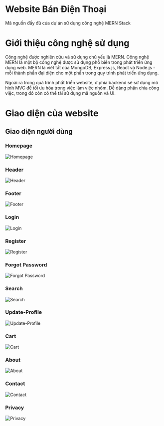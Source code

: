 # Website Bán Điện Thoại
Mã nguồn đầy đủ của dự án sử dụng công nghệ MERN Stack
# Giới thiệu công nghệ sử dụng
Công nghệ được nghiên cứu và sử dụng chủ yếu là MERN. Công nghệ MERN là một bộ công nghệ được sử dụng phổ biến trong phát triển ứng dụng web. MERN là viết tắt của MongoDB, Express.js, React và Node.js - mỗi thành phần đại diện cho một phần trong quy trình phát triển ứng dụng.

Ngoài ra trong quá trình phất triển website, ở phía backend sẽ sử dụng mô hình MVC để tối ưu hóa trong việc làm việc nhóm. Dễ dàng phân chia công việc, trong đó còn có thể tái sử dụng mã nguồn và UI.
# Giao diện của website
## Giao diện người dùng
### Homepage
![Homepage](https://raw.githubusercontent.com/tynkeyrm0511/WebsiteBanDienThoai/refs/heads/master/Images/trangchu.png)
### Header
![Header](https://raw.githubusercontent.com/tynkeyrm0511/WebsiteBanDienThoai/refs/heads/master/Images/header.png)
### Footer
![Footer](https://raw.githubusercontent.com/tynkeyrm0511/WebsiteBanDienThoai/refs/heads/master/Images/footer.png)
### Login
![Login](https://raw.githubusercontent.com/tynkeyrm0511/WebsiteBanDienThoai/refs/heads/master/Images/login.png)
### Register
![Register](https://raw.githubusercontent.com/tynkeyrm0511/WebsiteBanDienThoai/refs/heads/master/Images/register.png)
### Forgot Password
![Forgot Password](https://raw.githubusercontent.com/tynkeyrm0511/WebsiteBanDienThoai/refs/heads/master/Images/resetpassword.png)
### Search
![Search](https://raw.githubusercontent.com/tynkeyrm0511/WebsiteBanDienThoai/refs/heads/master/Images/search.png)
### Update-Profile
![Update-Profile](https://raw.githubusercontent.com/tynkeyrm0511/WebsiteBanDienThoai/refs/heads/master/Images/update-profile.png)
### Cart
![Cart](https://raw.githubusercontent.com/tynkeyrm0511/WebsiteBanDienThoai/refs/heads/master/Images/cart.png)
### About
![About](https://raw.githubusercontent.com/tynkeyrm0511/WebsiteBanDienThoai/refs/heads/master/Images/about.png)
### Contact
![Contact](https://raw.githubusercontent.com/tynkeyrm0511/WebsiteBanDienThoai/refs/heads/master/Images/contact.png)
### Privacy
![Privacy](https://raw.githubusercontent.com/tynkeyrm0511/WebsiteBanDienThoai/refs/heads/master/Images/privacy.png) 

